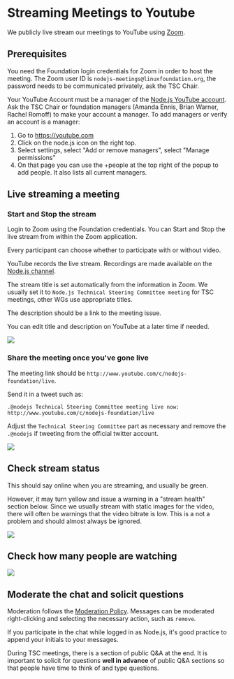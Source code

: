 # Streaming Meetings to Youtube

We publicly live stream our meetings to YouTube using [Zoom](https://zoom.us/).

## Prerequisites

You need the Foundation login credentials for Zoom in order to host the meeting.
The Zoom user ID is `nodejs-meetings@linuxfoundation.org`, the password needs
to be communicated privately, ask the TSC Chair.

Your YouTube Account must be a manager of the
[Node.js YouTube account](https://www.youtube.com/channel/UCQPYJluYC_sn_Qz_XE-YbTQ). 
Ask the TSC Chair or foundation managers (Amanda Ennis, Brian Warner, Rachel
Romoff) to make your account a manager. To add managers or verify an account
is a manager:
1. Go to https://youtube.com
2. Click on the node.js icon on the right top.
3. Select settings, select "Add or remove managers", select "Manage permissions"
4. On that page you can use the +people at the top right of the popup to add
   people. It also lists all current managers.

## Live streaming a meeting

### Start and Stop the stream

Login to Zoom using the Foundation credentials. You can Start and Stop the live
stream from within the Zoom application.

Every participant can choose whether to participate with or without video.

YouTube records the live stream. Recordings are made available on the
[Node.js channel](https://www.youtube.com/channel/UCQPYJluYC_sn_Qz_XE-YbTQ/videos).

The stream title is set automatically from the information in Zoom. We usually
set it to `Node.js Technical Steering Committee meeting` for TSC meetings,
other WGs use appropriate titles.

The description should be a link to the meeting issue.

You can edit title and description on YouTube at a later time if needed.

![](youtube-stream-title-description.png)

### Share the meeting once you've gone live

The meeting link should be `http://www.youtube.com/c/nodejs-foundation/live`.

Send it in a tweet such as:
```
.@nodejs Technical Steering Committee meeting live now: http://www.youtube.com/c/nodejs-foundation/live
```

Adjust the `Technical Steering Committee` part as necessary and remove the
`.@nodejs` if tweeting from the official twitter account.

![](youtube-stream-share.png)

## Check stream status

This should say online when you are streaming, and usually be green.

However, it may turn yellow and issue a warning in a "stream health" section below. Since we usually stream with static images for the video, there will often be warnings that the video bitrate is low. This is a not a problem and should almost always be ignored.

![](youtube-stream-status.png)

## Check how many people are watching

![](youtube-stream-analytics.png)

## Moderate the chat and solicit questions

Moderation follows the [Moderation Policy](../Moderation-Policy.md). Messages can be moderated right-clicking and selecting the necessary action, such as `remove`.

If you participate in the chat while logged in as Node.js, it's good practice to append your initials to your messages.

During TSC meetings, there is a section of public Q&A at the end.
It is important to solicit for questions **well in advance** of public Q&A sections so that people have time to think of and type questions.

